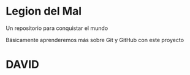 # Legion del Mal
Un repositorio para conquistar el mundo

Básicamente aprenderemos más sobre Git y GitHub con este proyecto


# DAVID
